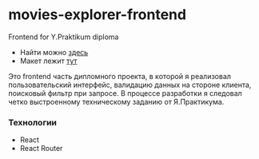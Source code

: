 # movies-explorer-frontend
Frontend for Y.Praktikum diploma

* Найти можно [здесь](http://favorite-movies.nomoredomains.xyz)
* Макет лежит [тут](https://disk.yandex.ru/d/xsLVaPPcJjyMRw)

Это frontend часть дипломного проекта, в которой я реализовал пользовательский интерфейс, валидацию данных на стороне клиента, поисковый фильтр при запросе. В процессе разработки я следовал четко выстроенному техническому заданию от Я.Практикума.

### Технологии
* React
* React Router
